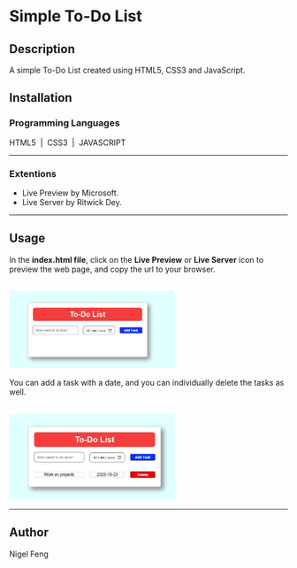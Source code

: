 # Simple To-Do List

## Description
A simple To-Do List created using HTML5, CSS3 and JavaScript.

## Installation
### Programming Languages
HTML5 &nbsp;|&nbsp; CSS3 &nbsp;|&nbsp; JAVASCRIPT

<hr>

### Extentions
- Live Preview by Microsoft.
- Live Server by Ritwick Dey.

<hr>

## Usage
In the **index.html file**, click on the **Live Preview** or **Live Server** icon to preview the web page, and copy the url to your browser.

<br>

<img src="./README-images/tdl.png" alt="list" width=300 style="padding-right: 10px">

<br>

You can add a task with a date, and you can individually delete the tasks as well.

<br>

<img src="./README-images/tdl-added.png" alt="added list" width=300>

<hr>

## Author
Nigel Feng
